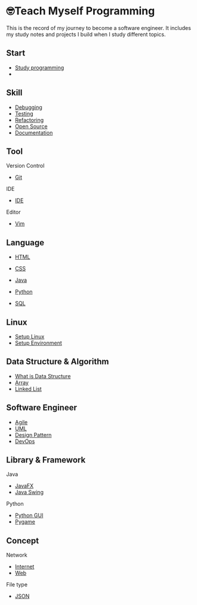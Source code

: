 # 🤓Teach Myself Programming

This is the record of my journey to become a software engineer. It includes my study notes and projects I build when I study different topics. 

## Start

- [Study programming](https://github.com/erinchocolate/teach-myself-cs/blob/master/Skills/Study%20programming.md)
- 

## Skill
- [Debugging](https://github.com/erinchocolate/teach-myself-cs/blob/master/Skills/Debugging.md)
- [Testing](https://github.com/erinchocolate/teach-myself-cs/blob/master/Skills/Testing.md)
- [Refactoring](https://github.com/erinchocolate/teach-myself-cs/blob/master/Skills/Refactoring.md)
- [Open Source](https://github.com/erinchocolate/teach-myself-cs/blob/master/Skills/Open%20Source.md)
- [Documentation](https://github.com/erinchocolate/teach-myself-cs/blob/master/Skills/Writing%20Documentation.md)

## Tool

Version Control

- [Git](https://github.com/erinchocolate/teach-myself-programming/blob/master/Tools/Git.md)

IDE

- [IDE](https://github.com/erinchocolate/teach-myself-programming/blob/master/Tools/IDE.md)

Editor

- [Vim](https://github.com/erinchocolate/teach-myself-cs/blob/master/Linux/Vim.md)

## Language
- [HTML](https://github.com/erinchocolate/teach-myself-cs/blob/master/Frontend/HTML.md)
- [CSS](https://github.com/erinchocolate/teach-myself-cs/blob/master/Frontend/CSS.md)

- [Java](https://github.com/erinchocolate/teach-myself-cs/blob/master/Backend/Java.md)
- [Python](https://github.com/erinchocolate/teach-myself-cs/blob/master/Backend/Python.md)
- [SQL](https://github.com/erinchocolate/teach-myself-cs/blob/master/Database/SQL.md)

## Linux
- [Setup Linux](https://github.com/erinchocolate/teach-myself-cs/blob/master/Linux/Setup%20Linux.md)
- [Setup Environment](https://github.com/erinchocolate/teach-myself-cs/blob/master/Linux/Setup%20environment.md)

## Data Structure & Algorithm 
- [What is Data Structure](https://github.com/erinchocolate/teach-myself-cs/blob/master/Data%20Structure&Algorithm/Data%20Structure.md)
- [Array](https://github.com/erinchocolate/teach-myself-cs/blob/master/Data%20Structure%26Algorithm/Array.md)
- [Linked List](https://github.com/erinchocolate/teach-myself-cs/blob/master/Data%20Structure%26Algorithm/Linked%20list.md)

## Software Engineer
- [Agile](https://github.com/erinchocolate/teach-myself-cs/blob/master/Software%20Engineer/Agile.md)
- [UML](https://github.com/erinchocolate/teach-myself-cs/blob/master/Software%20Engineer/UML.md)
- [Design Pattern](https://github.com/erinchocolate/teach-myself-cs/blob/master/Software%20Engineer/Design%20Pattern.md)
- [DevOps](https://github.com/erinchocolate/teach-myself-cs/blob/master/DevOps/DevOps.md)

## Library & Framework

Java

- [JavaFX](https://github.com/erinchocolate/teach-myself-cs/blob/master/Exercise/JavaFX.md)
- [Java Swing](https://github.com/erinchocolate/teach-myself-cs/blob/master/Exercise/Java%20Swing.md)

Python

- [Python GUI](https://github.com/erinchocolate/teach-myself-cs/blob/master/Exercise/Python%20GUI.md)
- [Pygame](https://github.com/erinchocolate/teach-myself-cs/blob/master/Exercise/Pygame.md)

## Concept

Network

- [Internet](https://github.com/erinchocolate/teach-myself-cs/blob/master/Computer%20Network/Internet.md)
- [Web](https://github.com/erinchocolate/teach-myself-cs/blob/master/Computer%20Network/Web.md)

File type

- [JSON](https://github.com/erinchocolate/teach-myself-cs/blob/master/Concept/JSON.md)

  

